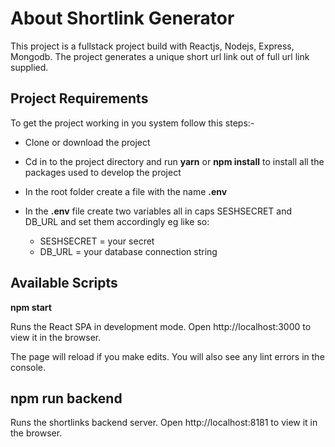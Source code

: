 # About Shortlink Generator

This project is a fullstack project build with Reactjs, Nodejs, Express, Mongodb. 
The project generates a unique short url link out of full url link supplied.

## Project Requirements

To get the project working in you system follow this steps:-

- Clone or download the project 

- Cd in to the project directory and run **yarn** or **npm install** to install all the packages used to develop the project

- In the root folder create a file with the name **.env**

- In the **.env** file create two variables all in caps SESHSECRET and DB_URL and set them accordingly 
  eg like so:
    - SESHSECRET = your secret
    - DB_URL = your database connection string

## Available Scripts

**npm start**

Runs the React SPA in development mode.
Open http://localhost:3000 to view it in the browser.

The page will reload if you make edits.
You will also see any lint errors in the console.


## npm run backend

Runs the shortlinks backend server.
Open http://localhost:8181 to view it in the browser.
